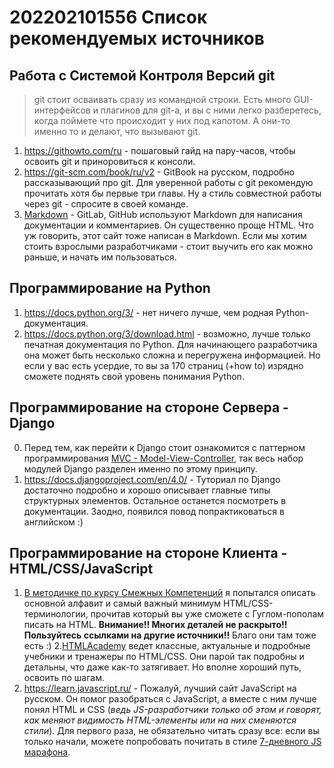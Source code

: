# 202202101556 Список рекомендуемых источников

## Работа с Системой Контроля Версий git

> git стоит осваивать сразу из командной строки. Есть много GUI-интерфейсов и
> плагинов для git-а, и вы с ними легко разберетесь, когда поймете что происходит
> у них под капотом. А они-то именно то и делают, что вызывают git.

1. https://githowto.com/ru - пошаговый гайд на пару-часов, чтобы освоить git и приноровиться к консоли.
2. https://git-scm.com/book/ru/v2 - GitBook на русском, подробно рассказывающий про git. Для уверенной работы с git рекомендую прочитать хотя бы первые три главы. Ну а стиль совместной работы через git - спросите в своей команде.
3. [Markdown](https://docs.github.com/en/get-started/writing-on-github/getting-started-with-writing-and-formatting-on-github/basic-writing-and-formatting-syntax) - GitLab, GitHub используют Markdown для написания документации и комментариев. Он существенно проще HTML. Что уж говорить, этот сайт тоже написан в Markdown. Если мы хотим стоить взрослыми разработчиками - стоит выучить его как можно раньше, и начать им пользоваться.

## Программирование на Python

1. https://docs.python.org/3/ - нет ничего лучше, чем родная Python-документация.
2. https://docs.python.org/3/download.html - возможно, лучше только печатная документация по Python. Для начинающего разработчика она может быть несколько сложна и перегружена информацией. Но если у вас есть усердие, то вы за 170 страниц (+how to) изрядно сможете поднять свой уровень понимания Python.

## Программирование на стороне Сервера - Django

0. Перед тем, как перейти к Django стоит ознакомится с паттерном программирования [MVC - Model-View-Controller](https://ru.wikipedia.org/wiki/Model-View-Controller), так весь набор модулей Django разделен именно по этому принципу.
1. https://docs.djangoproject.com/en/4.0/ - Туториал по Django достаточно подробно и хорошо описывает главные типы структурных элементов. Остальное останется посмотреть в документации. Заодно, появился повод попрактиковаться в английском :)

## Программирование на стороне Клиента - HTML/CSS/JavaScript

1. [В методичке по курсу Смежных Компетенций](https://docs.google.com/document/d/1Jb6SbahUkksNbDx5liKX9-YyQiQvWgy8QuU4YGxbxwM/edit#heading=h.a24umvsjtg7p) я попытался описать основной алфавит и самый важный минимум HTML/CSS-терминологии, прочитав который вы уже сможете с Гуглом-пополам писать на HTML. **Внимание!! Многих деталей не раскрыто!! Пользуйтесь ссылками на другие источники!!** Благо они там тоже есть :)
2.[HTMLAcademy](https://htmlacademy.ru/courses) ведет классные, актуальные и подробные учебники и тренажеры по HTML/CSS. Они парой так подробны и детальны, что даже как-то затягивает. Но вполне хороший путь, освоить по шагам.
3. https://learn.javascript.ru/ - Пожалуй, лучший сайт JavaScript на русском. Он помог разобраться с JavaScript, а вместе с ним лучше понял HTML и CSS (*ведь JS-разработчики только об этом и говорят, как меняют видимость HTML-элементы или на них сменяются стили*). Для первого раза, не обязательно читать сразу все: если вы только начали, можете попробовать почитать в стиле [7-дневного JS марафона](202202101630-javascript-marathon).
